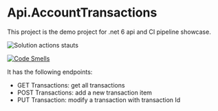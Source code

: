 # Api.AccountTransactions

This project is the demo project for .net 6 api and CI pipeline showcase.

![Solution actions stauts](https://github.com/willchenxa/Api.AccountTransactions/actions/workflows/build.yml/badge.svg)

[![Code Smells](https://sonarcloud.io/api/project_badges/measure?project=willchenxa_Api.AccountTransactions&metric=code_smells)](https://sonarcloud.io/summary/new_code?id=willchenxa_Api.AccountTransactions)

It has the following endpoints:

- GET Transactions: get all transactions
- POST Transactions: add a new transaction item
- PUT Transaction: modify a transaction with transaction Id
